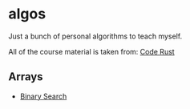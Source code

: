 # algos

Just a bunch of personal algorithms to teach myself.

All of the course material is taken from: [Code Rust](https://www.educative.io/courses/coderust-hacking-the-coding-interview)

## Arrays

- [Binary Search](binary.js)
